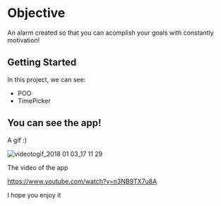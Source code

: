 # Objective
An alarm created so that you can acomplish your goals with constantly motivation!

## Getting Started

In this project, we can see:

* POO
* TimePicker

## You can see the app!

A gif :)

![videotogif_2018 01 03_17 11 29](https://user-images.githubusercontent.com/20933322/34542278-edd5c084-f0a9-11e7-95e7-7d86bdbddbcc.gif)

The video of the app

https://www.youtube.com/watch?v=n3NB9TX7u8A

I hope you enjoy it
